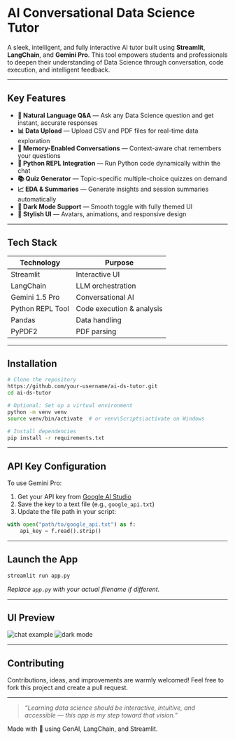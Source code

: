 # AI Conversational Data Science Tutor

A sleek, intelligent, and fully interactive AI tutor built using **Streamlit**, **LangChain**, and **Gemini Pro**. This tool empowers students and professionals to deepen their understanding of Data Science through conversation, code execution, and intelligent feedback.

---

## Key Features

- **💬 Natural Language Q&A** — Ask any Data Science question and get instant, accurate responses
- **📊 Data Upload** — Upload CSV and PDF files for real-time data exploration
- **🧠 Memory-Enabled Conversations** — Context-aware chat remembers your questions
- **🧪 Python REPL Integration** — Run Python code dynamically within the chat
- **📚 Quiz Generator** — Topic-specific multiple-choice quizzes on demand
- **📈 EDA & Summaries** — Generate insights and session summaries automatically
- **🌙 Dark Mode Support** — Smooth toggle with fully themed UI
- **🎨 Stylish UI** — Avatars, animations, and responsive design

---

## Tech Stack

| Technology        | Purpose                         |
|-------------------|----------------------------------|
| Streamlit         | Interactive UI                  |
| LangChain         | LLM orchestration               |
| Gemini 1.5 Pro    | Conversational AI               |
| Python REPL Tool  | Code execution & analysis       |
| Pandas            | Data handling                   |
| PyPDF2            | PDF parsing                     |

---

## Installation

```bash
# Clone the repository
https://github.com/your-username/ai-ds-tutor.git
cd ai-ds-tutor

# Optional: Set up a virtual environment
python -m venv venv
source venv/bin/activate  # or venv\Scripts\activate on Windows

# Install dependencies
pip install -r requirements.txt
```

---

## API Key Configuration

To use Gemini Pro:
1. Get your API key from [Google AI Studio](https://aistudio.google.com/app/apikey)
2. Save the key to a text file (e.g., `google_api.txt`)
3. Update the file path in your script:
```python
with open("path/to/google_api.txt") as f:
    api_key = f.read().strip()
```

---

## Launch the App

```bash
streamlit run app.py
```
_Replace `app.py` with your actual filename if different._

---

## UI Preview

![chat example](./screenshots/chat_example.png)
![dark mode](./screenshots/dark_mode.png)

---

## Contributing

Contributions, ideas, and improvements are warmly welcomed! Feel free to fork this project and create a pull request.

---

> _“Learning data science should be interactive, intuitive, and accessible — this app is my step toward that vision.”_

Made with 💙 using GenAI, LangChain, and Streamlit.


